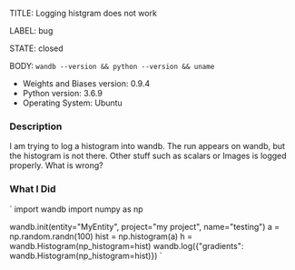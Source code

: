 TITLE:
Logging histgram does not work

LABEL:
bug

STATE:
closed

BODY:
`wandb --version && python --version && uname`

* Weights and Biases version: 0.9.4
* Python version: 3.6.9
* Operating System: Ubuntu

### Description

I am trying to log a histogram into wandb. The run appears on wandb, but the histogram is not there.
Other stuff such as scalars or Images is logged properly. What is wrong?


### What I Did
`
import wandb
import numpy as np

wandb.init(entity="MyEntity", project="my project", name="testing")
a = np.random.randn(100)
hist = np.histogram(a)
h = wandb.Histogram(np_histogram=hist)
wandb.log({"gradients": wandb.Histogram(np_histogram=hist)})
`


